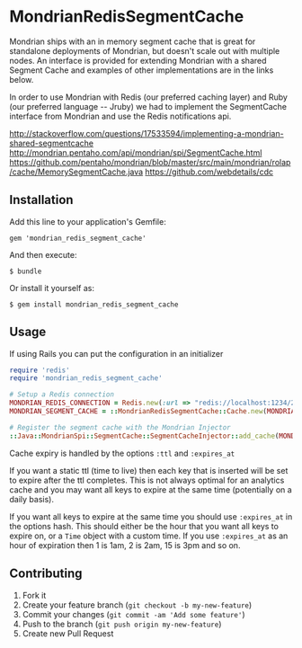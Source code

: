 # MondrianRedisSegmentCache

Mondrian ships with an in memory segment cache that is great for standalone deployments of Mondrian, but doesn't
scale out with multiple nodes.  An interface is provided for extending Mondrian with a shared Segment Cache and
examples of other implementations are in the links below.

In order to use Mondrian with Redis (our preferred caching layer) and Ruby (our preferred language -- Jruby) we had
to implement the SegmentCache interface from Mondrian and use the Redis notifications api.

http://stackoverflow.com/questions/17533594/implementing-a-mondrian-shared-segmentcache
http://mondrian.pentaho.com/api/mondrian/spi/SegmentCache.html
https://github.com/pentaho/mondrian/blob/master/src/main/mondrian/rolap/cache/MemorySegmentCache.java
https://github.com/webdetails/cdc

## Installation

Add this line to your application's Gemfile:

    gem 'mondrian_redis_segment_cache'

And then execute:

    $ bundle

Or install it yourself as:

    $ gem install mondrian_redis_segment_cache

## Usage

If using Rails you can put the configuration in an initializer

```ruby
require 'redis'
require 'mondrian_redis_segment_cache'

# Setup a Redis connection
MONDRIAN_REDIS_CONNECTION = Redis.new(:url => "redis://localhost:1234/2")
MONDRIAN_SEGMENT_CACHE = ::MondrianRedisSegmentCache::Cache.new(MONDRIAN_REDIS_CONNECTION)

# Register the segment cache with the Mondrian Injector
::Java::MondrianSpi::SegmentCache::SegmentCacheInjector::add_cache(MONDRIAN_SEGMENT_CACHE)
```

Cache expiry is handled by the options `:ttl` and `:expires_at`

If you want a static ttl (time to live) then each key that is inserted will be set to expire after the ttl completes.  This is
not always optimal for an analytics cache and you may want all keys to expire at the same time (potentially on a daily basis).

If you want all keys to expire at the same time you should use `:expires_at` in the options hash. This should either be the hour
that you want all keys to expire on, or a `Time` object with a custom time. If you use `:expires_at` as an hour of expiration then
1 is 1am, 2 is 2am, 15 is 3pm and so on.


## Contributing

1. Fork it
2. Create your feature branch (`git checkout -b my-new-feature`)
3. Commit your changes (`git commit -am 'Add some feature'`)
4. Push to the branch (`git push origin my-new-feature`)
5. Create new Pull Request
